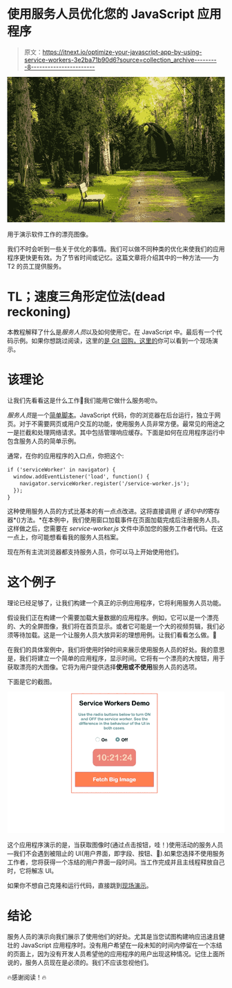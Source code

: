 # 使用服务人员优化您的 JavaScript 应用程序

> 原文：<https://itnext.io/optimize-your-javascript-app-by-using-service-workers-3e2ba71b90d6?source=collection_archive---------8----------------------->

![](img/0d09894078dc268b8656ce71f8b145bc.png)

用于演示软件工作的漂亮图像。

我们不时会听到一些关于优化的事情。我们可以做不同种类的优化来使我们的应用程序更快更有效。为了节省时间或记忆。这篇文章将介绍其中的一种方法——为 T2 的员工提供服务。

# TL；速度三角形定位法(dead reckoning)

本教程解释了什么是*服务人员*以及如何使用它。在 JavaScript 中。最后有一个代码示例。如果你想跳过阅读，这里的[是 Git 回购，](https://github.com/mihailgaberov/learn-service-workers)[这里的](https://compassionate-brahmagupta-71d9b4.netlify.com/)你可以看到一个现场演示。

# 该理论

让我们先看看这是什么工作👀我们能用它做什么服务呢🤓。

*服务人员*是一个[简单脚本](https://developers.google.com/web/fundamentals/primers/service-workers/)。JavaScript 代码，你的浏览器在后台运行，独立于网页。对于不需要网页或用户交互的功能，使用服务人员非常方便。最常见的用途之一是拦截和处理网络请求。其中包括管理响应缓存。下面是如何在应用程序运行中包含服务人员的简单示例。

通常，在你的应用程序的入口点，你把这个:

```
if ('serviceWorker' in navigator) {
  window.addEventListener('load', function() {
    navigator.serviceWorker.register('/service-worker.js');
  });
}
```

这种使用服务人员的方式比基本的有一点点改进。这将直接调用 *if 语句中的*寄存器*()方法。*在本例中，我们使用窗口加载事件在页面加载完成后注册服务人员。这样做之后，您需要在 *service-worker.js* 文件中添加您的服务工作者代码。在这一点上，你可能想看看我的服务人员档案。

现在所有主流浏览器都支持服务人员，你可以马上开始使用他们。

# 这个例子

理论已经足够了，让我们构建一个真正的示例应用程序，它将利用服务人员功能。

假设我们正在构建一个需要加载大量数据的应用程序。例如，它可以是一个漂亮的、大的全屏图像，我们将在首页显示。或者它可能是一个大的视频剪辑，我们必须等待加载。这是一个让服务人员大放异彩的理想用例。让我们看看怎么做。👀

在我们的具体案例中，我们将使用时钟时间来展示使用服务人员的好处。我的意思是，我们将建立一个简单的应用程序，显示时间。它将有一个漂亮的大按钮，用于获取漂亮的大图像。它将为用户提供选择**使用或不使用**服务人员的选项。

下面是它的截图。

![](img/417e3ee185ac162080990707fa048c79.png)

这个应用程序演示的是，当获取图像时(通过点击按钮，哇！)使用活动的服务人员—我们不会遇到被阻止的 UI(用户界面，即字段、按钮、🐛).如果您选择不使用服务工作者，您将获得一个冻结的用户界面一段时间。当工作完成并且主线程释放自己时，它将解冻 UI。

如果你不想自己克隆和运行代码，直接跳到[现场演示](https://compassionate-brahmagupta-71d9b4.netlify.com/)。

# 结论

服务人员的演示向我们展示了使用他们的好处。尤其是当您试图构建响应迅速且健壮的 JavaScript 应用程序时。没有用户希望在一段未知的时间内停留在一个冻结的页面上，因为没有开发人员希望他的应用程序的用户出现这种情况。记住上面所说的，服务人员现在是必须的。我们不应该忽视他们。

🔥感谢阅读！🔥